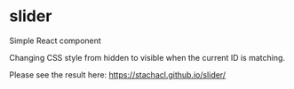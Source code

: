 # slider
Simple React component 

Changing CSS style from hidden to visible when the current ID is matching.

Please see the result here:
https://stachacl.github.io/slider/
